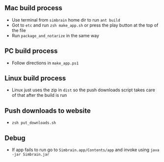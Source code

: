 ## Mac build process
- Use terminal from `simbrain` home dir to run `ant build`
- Got to `etc` and run `zsh make_app.sh` or press the play button at the top of the file
- Run `package_and_notarize` in the same way

## PC build process 
- Follow directions in `make_app.ps1`

## Linux build process
- Linux just uses the zip in `dist` so the push downloads script takes care of that after the build is run

## Push downloads to website 
- `zsh put_downloads.sh`

## Debug
- If app fails to run go to `Simbrain.app/Contents/app` and invoke using `java -jar Simbrain.jar`